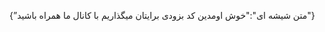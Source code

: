 {”متن شیشه ای":"خوش اومدین کد بزودی برایتان میگذاریم با کانال ما همراه باشید"}
    

    

    

    

    

    

    

    


 